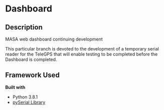 # Dashboard

## Description
MASA web dashboard continuing development

This particular branch is devoted to the development of a temporary serial reader for the TeleGPS that will enable testing to be completed before the Dashboard is completed.

## Framework Used
<b> Built with </b>
* Python 3.8.1
* [pySerial Library](https://pyserial.readthedocs.io/en/latest/index.html)
